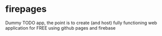 # firepages
Dummy TODO app, the point is to create (and host) fully functioning web application for FREE using github pages and firebase
